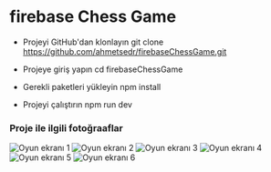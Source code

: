 # firebase Chess Game

* Projeyi GitHub'dan klonlayın
git clone https://github.com/ahmetsedr/firebaseChessGame.git

* Projeye giriş yapın
cd firebaseChessGame

* Gerekli paketleri yükleyin
npm install

* Projeyi çalıştırın
npm run dev

### Proje ile ilgili fotoğraaflar 

![Oyun ekranı 1](https://media.licdn.com/dms/image/D4D22AQEiM7ZZqYsvGg/feedshare-shrink_800/0/1683114724922?e=1686182400&v=beta&t=xeBApu1RazERAMIPn7ssTwLegqmjkyqNSWz3LJA0C-Q)
![Oyun ekranı 2](https://media.licdn.com/dms/image/D4D22AQH15NCbbVFeaA/feedshare-shrink_800/0/1683114724920?e=1686182400&v=beta&t=tPpw_IDjdVupKjQBUTedkYFKJPa-M3xX_emI1Gz2sOc)
![Oyun ekranı 3](https://media.licdn.com/dms/image/D4D22AQFcYjK3gHDr3g/feedshare-shrink_800/0/1683114724842?e=1686182400&v=beta&t=Mz09QN0TttJA3GK7TGE1V_luUx933CNalzdbWCeTNWY)
![Oyun ekranı 4](https://media.licdn.com/dms/image/D4D22AQFOGwISFC0RCQ/feedshare-shrink_800/0/1683114725047?e=1686182400&v=beta&t=PKxF_PiO0ze4pViML97BIRzK5vJ0T7Sl3Ds3VOwebig)
![Oyun ekranı 5](https://media.licdn.com/dms/image/D4D22AQEnhLBbPY_kKA/feedshare-shrink_2048_1536/0/1683114725100?e=1686182400&v=beta&t=cw0gqf6e1SS03L_2ZJQ8_zCg6P2pxkYnK_3jLcVRY9c)
![Oyun ekranı 6](https://media.licdn.com/dms/image/D4D22AQFs6G9VS5KyxQ/feedshare-shrink_2048_1536/0/1683114725083?e=1686182400&v=beta&t=eBu6ceUu2OtK7kVerT8s_l4gAAGLI8694xTNPnwoOwA)

